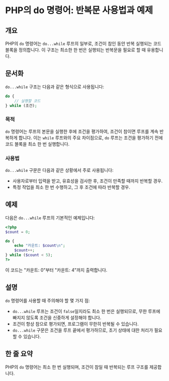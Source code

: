 <!--
Meta Description: # PHP의 do 명령어: 반복문 사용법과 예제 ## 개요 PHP의 `do` 명령어는 `do...while` 루프의 일부로, 조건이 참인 동안 반복 실행되는 코드 블록을 정의합니다. 이 구조는 최소한 한 번은 실행되는 반복문을 필요로 할 때 유용합니다. ## 문서화 `...
Meta Keywords: while, 조건이, 조건을, count, php의
-->

# PHP의 do 명령어: 반복문 사용법과 예제

## 개요
PHP의 `do` 명령어는 `do...while` 루프의 일부로, 조건이 참인 동안 반복 실행되는 코드 블록을 정의합니다. 이 구조는 최소한 한 번은 실행되는 반복문을 필요로 할 때 유용합니다.

## 문서화
`do...while` 구조는 다음과 같은 형식으로 사용됩니다:

```php
do {
    // 실행할 코드
} while (조건);
```

### 목적
`do` 명령어는 루프의 본문을 실행한 후에 조건을 평가하여, 조건이 참이면 루프를 계속 반복하게 합니다. 이는 `while` 루프와의 주요 차이점으로, `do` 루프는 조건을 평가하기 전에 코드 블록을 최소 한 번 실행합니다.

### 사용법
`do...while` 구문은 다음과 같은 상황에서 주로 사용됩니다:
- 사용자로부터 입력을 받고, 유효성을 검사한 후, 조건이 만족할 때까지 반복할 경우.
- 특정 작업을 최소 한 번 수행하고, 그 후 조건에 따라 반복할 경우.

## 예제
다음은 `do...while` 루프의 기본적인 예제입니다:

```php
<?php
$count = 0;

do {
    echo "카운트: $count\n";
    $count++;
} while ($count < 5);
?>
```

이 코드는 "카운트: 0"부터 "카운트: 4"까지 출력합니다.

## 설명
`do` 명령어를 사용할 때 주의해야 할 몇 가지 점:
- `do...while` 루프는 조건이 `false`일지라도 최소 한 번은 실행되므로, 무한 루프에 빠지지 않도록 조건을 신중하게 설정해야 합니다.
- 조건이 항상 참으로 평가되면, 프로그램이 무한히 반복될 수 있습니다.
- `do...while` 구문은 조건을 루프 끝에서 평가하므로, 초기 상태에 대한 처리가 필요할 수 있습니다.

## 한 줄 요약
PHP의 `do` 명령어는 최소 한 번 실행되며, 조건이 참일 때 반복되는 루프 구조를 제공합니다.